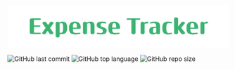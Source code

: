 ![Project Name Banner](assets/readme_banner.png "Expense Tracker")

![GitHub last commit](https://img.shields.io/github/last-commit/maksimfisenko/expense-tracker-client-app)
![GitHub top language](https://img.shields.io/github/languages/top/maksimfisenko/expense-tracker-client-app)
![GitHub repo size](https://img.shields.io/github/repo-size/maksimfisenko/expense-tracker-client-app)